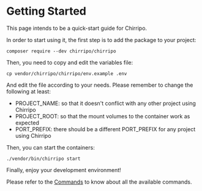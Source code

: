 # Getting Started

This page intends to be a quick-start guide for Chirripo.

In order to start using it, the first step is to add the package to your project:

`composer require --dev chirripo/chirripo`

Then, you need to copy and edit the variables file:

`cp vendor/chirripo/chirripo/env.example .env`

And edit the file according to your needs. Please remember to change the following at least:

- PROJECT_NAME: so that it doesn't conflict with any other project using Chirripo
- PROJECT_ROOT: so that the mount volumes to the container work as expected
- PORT_PREFIX: there should be a different PORT_PREFIX for any project using Chirripo

Then, you can start the containers:

`./vendor/bin/chirripo start`

Finally, enjoy your development environment!


Please refer to the [Commands](commands) to know about all the available commands.
